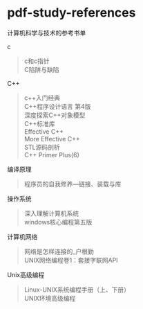 # pdf-study-references
计算机科学与技术的参考书单

c
> c和c指针  
> C陷阱与缺陷  

C++
> c++入门经典  
> C++程序设计语言 第4版  
> 深度探索C++对象模型  
> C++标准库  
> Effective C++  
> More Effective C++  
> STL源码剖析  
> C++ Primer Plus(6)

编译原理  
> 程序员的自我修养—链接、装载与库  

操作系统  
> 深入理解计算机系统  
> windows核心编程第五版  

计算机网络  
> 网络是怎样连接的_户根勤  
> UNIX网络编程卷1：套接字联网API  

Unix高级编程  
>Linux-UNIX系统编程手册（上、下册）  
>UNIX环境高级编程  
